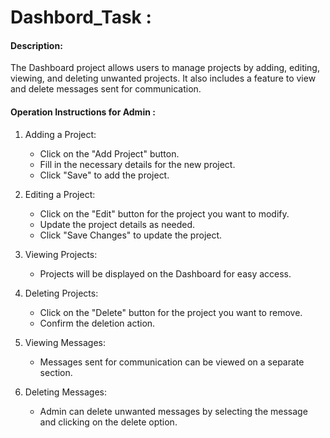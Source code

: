 # Dashbord_Task :

#### Description:
The Dashboard project allows users to manage projects by adding, editing, viewing, and deleting unwanted projects. It also includes a feature to view and delete messages sent for communication.

#### Operation Instructions for Admin :
1. Adding a Project:
   - Click on the "Add Project" button.
   - Fill in the necessary details for the new project.
   - Click "Save" to add the project.

2. Editing a Project:
   - Click on the "Edit" button for the project you want to modify.
   - Update the project details as needed.
   - Click "Save Changes" to update the project.

3. Viewing Projects:
   - Projects will be displayed on the Dashboard for easy access.

4. Deleting Projects:
   - Click on the "Delete" button for the project you want to remove.
   - Confirm the deletion action.

5. Viewing Messages:
   - Messages sent for communication can be viewed on a separate section.
   
6. Deleting Messages:
   - Admin can delete unwanted messages by selecting the message and clicking on the delete option.
     
